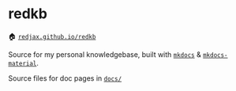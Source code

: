 # redkb

🏠 [`redjax.github.io/redkb`](https://redjax.github.io/redkb)

Source for my personal knowledgebase, built with [`mkdocs`](https://www.mkdocs.org/) & [`mkdocs-material`](https://squidfunk.github.io/mkdocs-material/).

Source files for doc pages in [`docs/`](./docs/)

